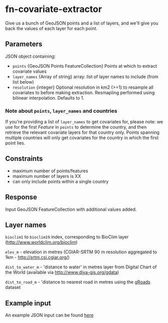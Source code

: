 # fn-covariate-extractor
Give us a bunch of GeoJSON points and a list of layers, and we'll give you back the values of each layer for each point.

## Parameters

JSON object containing:

- `points` {GeoJSON Points FeatureCollection} Points at which to extract covariate values
- `layer_names` {Array of string} array: list of layer names to include (from list below)
- `resolution` {integer} Optional resolution in km2 (>=1) to resample all covariates to before making extraction. Resmapling performed using bilinear interpolation. Defaults to 1.

### Note about `points`, `layer_names` and countries

If you're providing a list of `layer_names` to get covariates for, please note: we use for the first _Feature_ in `points` to determine the country, and then retrieve the relevant covariate layers for that country only. Points spanning multiple countries will only get covariates for the country in which the first point lies.

## Constraints

- maximum number of points/features
- maximum number of layers is XX
- can only include points within a single country

## Response

Input GeoJSON FeatureCollection with additional values added.


## Layer names
`bioclim1` to `bioclim19` index, corresponding to BioClim layer (http://www.worldclim.org/bioclim)

`elev_m` - elevation in metres (CGIAR-SRTM 90 m resolution aggregated to 1km - http://srtm.csi.cgiar.org/)

`dist_to_water_m` - 'distance to water' in metres layer from Digital Chart of the World (available via http://www.diva-gis.org/gdata)

`dist_to_road_m` - 'distance to nearest road in metres using the [gRoads](https://sedac.ciesin.columbia.edu/data/set/groads-global-roads-open-access-v1) dataset
	
## Example input
An example JSON input can be found [here](https://raw.githubusercontent.com/disarm-platform/fn-covariate-extractor/master/fn-covariate-extractor/function/test_req.json)

